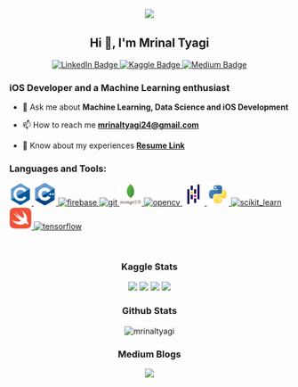 
<div id="header" align="center">
  <img src="https://media.giphy.com/media/M9gbBd9nbDrOTu1Mqx/giphy.gif" width="200"/>
  <h2 align="center">Hi 👋, I'm Mrinal Tyagi</h2>
  <div id="badges" align="center">
    <a href="https://linkedin.com/in/mrinal-tyagi-02a1351b1">
      <img src="https://img.shields.io/badge/LinkedIn-blue?style=for-the-badge&logo=linkedin&logoColor=white" alt="LinkedIn Badge"/>
    </a>
    <a href="https://kaggle.com/tr1gg3rtrash">
      <img src="https://img.shields.io/badge/Kaggle-20BEFF?style=for-the-badge&logo=Kaggle&logoColor=white" alt="Kaggle Badge"/>
    </a>
    <a href="https://medium.com/@mrinaltyagi24">
      <img src="https://img.shields.io/badge/Medium-12100E?style=for-the-badge&logo=medium&logoColor=white" alt="Medium Badge"/>
    </a>
  </div>
</div>


<div>
  <h3 align="left">iOS Developer and a Machine Learning enthusiast</h3>
</div>

- 💬 Ask me about **Machine Learning, Data Science and iOS Development**

- 📫 How to reach me **mrinaltyagi24@gmail.com**

- 📄 Know about my experiences [**Resume Link**](https://drive.google.com/file/d/1B5vpyDfWL3m9ZBofBcLB2-sMYMAcQhDb/view?usp=sharing)

<div>
  <h3 align="left">Languages and Tools:</h3>
  <p align="left"> <a href="https://www.cprogramming.com/" target="_blank" rel="noreferrer"> <img src="https://raw.githubusercontent.com/devicons/devicon/master/icons/c/c-original.svg" alt="c" width="40" height="40"/> </a> <a href="https://www.w3schools.com/cpp/" target="_blank" rel="noreferrer"> <img src="https://raw.githubusercontent.com/devicons/devicon/master/icons/cplusplus/cplusplus-original.svg" alt="cplusplus" width="40" height="40"/> </a> <a href="https://firebase.google.com/" target="_blank" rel="noreferrer"> <img src="https://www.vectorlogo.zone/logos/firebase/firebase-icon.svg" alt="firebase" width="40" height="40"/> </a> <a href="https://git-scm.com/" target="_blank" rel="noreferrer"> <img src="https://www.vectorlogo.zone/logos/git-scm/git-scm-icon.svg" alt="git" width="40" height="40"/> </a> <a href="https://www.mongodb.com/" target="_blank" rel="noreferrer"> <img src="https://raw.githubusercontent.com/devicons/devicon/master/icons/mongodb/mongodb-original-wordmark.svg" alt="mongodb" width="40" height="40"/> </a> <a href="https://opencv.org/" target="_blank" rel="noreferrer"> <img src="https://www.vectorlogo.zone/logos/opencv/opencv-icon.svg" alt="opencv" width="40" height="40"/> </a> <a href="https://pandas.pydata.org/" target="_blank" rel="noreferrer"> <img src="https://raw.githubusercontent.com/devicons/devicon/2ae2a900d2f041da66e950e4d48052658d850630/icons/pandas/pandas-original.svg" alt="pandas" width="40" height="40"/> </a> <a href="https://www.python.org" target="_blank" rel="noreferrer"> <img src="https://raw.githubusercontent.com/devicons/devicon/master/icons/python/python-original.svg" alt="python" width="40" height="40"/> </a> <a href="https://scikit-learn.org/" target="_blank" rel="noreferrer"> <img src="https://upload.wikimedia.org/wikipedia/commons/0/05/Scikit_learn_logo_small.svg" alt="scikit_learn" width="40" height="40"/> </a> <a href="https://developer.apple.com/swift/" target="_blank" rel="noreferrer"> <img src="https://raw.githubusercontent.com/devicons/devicon/master/icons/swift/swift-original.svg" alt="swift" width="40" height="40"/> </a> <a href="https://www.tensorflow.org" target="_blank" rel="noreferrer"> <img src="https://www.vectorlogo.zone/logos/tensorflow/tensorflow-icon.svg" alt="tensorflow" width="40" height="40"/> </a> </p>
</div>


<br>

<div align="center">
  <h3>Kaggle Stats</h3>
  <p align="center">
    <img src="https://road-to-kaggle-grandmaster.vercel.app/api/badges/tr1gg3rtrash/competition/light" />
    <img src="https://road-to-kaggle-grandmaster.vercel.app/api/badges/tr1gg3rtrash/dataset/light" />
    <img src="https://road-to-kaggle-grandmaster.vercel.app/api/badges/tr1gg3rtrash/notebook/light" />
    <img src="https://road-to-kaggle-grandmaster.vercel.app/api/badges/tr1gg3rtrash/discussion/light" />
  </p>
</div>

<div align="center">
  <h3>Github Stats</h3>
 <img align="center" src="https://github-readme-stats.vercel.app/api?username=mrinaltyagi&show_icons=true&theme=default&hide=contribs,prs" alt="mrinaltyagi"/>
</div>

<div align="center">
  <h3>Medium Blogs</h3>
  <img src="https://github-read-medium-git-main.pahlevikun.vercel.app/latest?username=mrinaltyagi24&limit=2"/>
</div>
